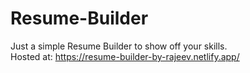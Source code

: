 # Resume-Builder
Just a simple Resume Builder to show off your skills.<br>
Hosted at: https://resume-builder-by-rajeev.netlify.app/
